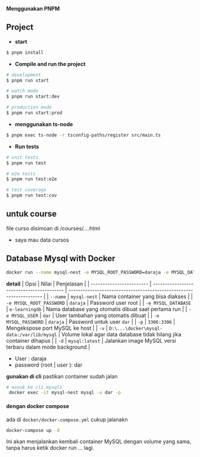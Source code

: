 **Menggunakan PNPM**

## Project 
- **start**

```bash
$ pnpm install
```
- **Compile and run the project**

```bash
# development
$ pnpm run start

# watch mode
$ pnpm run start:dev

# production mode
$ pnpm run start:prod
```

- **menggunakan ts-node**

```bash
$ pnpm exec ts-node -r tsconfig-paths/register src/main.ts
```
- **Run tests**

```bash
# unit tests
$ pnpm run test

# e2e tests
$ pnpm run test:e2e

# test coverage
$ pnpm run test:cov
```

## untuk **course**

file curso disimoan di /courses/....html

- saya mau data cursos

## Database **Mysql** with **Docker**

```bash
docker run --name mysql-nest -e MYSQL_ROOT_PASSWORD=daraja -e MYSQL_DATABASE=e-learningdb -e MYSQL_USER=dar -e MYSQL_PASSWORD=daraja -p 3306:3306 -v "D:\user_dar\programer\Nest js\E-Learning\docker\mysql-data:/var/lib/mysql" -d mysql:latest
```

**detail**
| Opsi | Nilai | Penjelasan |
| ------------------------ | ----------------------------------------- | ------------------------------------------------------------------- |
| `--name` | `mysql-nest` | Nama container yang bisa diakses |
| `-e MYSQL_ROOT_PASSWORD` | `daraja` | Password user root |
| `-e MYSQL_DATABASE` | `e-learningdb` | Nama database yang otomatis dibuat saat pertama run |
| `-e MYSQL_USER` | `dar` | User tambahan yang otomatis dibuat |
| `-e MYSQL_PASSWORD` | `daraja` | Password untuk user `dar` |
| `-p` | `3306:3306` | Mengekspose port MySQL ke host |
| `-v` | `D:\...\docker\mysql-data:/var/lib/mysql` | Volume lokal agar data database tidak hilang jika container dihapus |
| `-d` | `mysql:latest` | Jalankan image MySQL versi terbaru dalam mode background |

- User : daraja
- password (root | user ): dar

**gunakan di cli**
pastikan  container sudah jalan
```bash
# masuk ke cli mysqli
 docker exec -it mysql-nest mysql -u dar -p
```

#### dengan docker compose

ada di `docker/docker-compose.yml` cukup jalanakn

```bash
docker-compose up -d
```

Ini akan menjalankan kembali container MySQL dengan volume yang sama, tanpa harus ketik docker run ... lagi.
